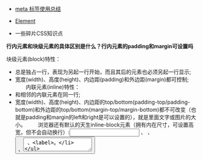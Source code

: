 - [meta 标签使用总结](https://www.notion.so/meta-8cd558ba52d843058292b5beb485ee1f)

- [Element](http://element.eleme.io/#/zh-CN)

- 一些碎片CSS知识点

**行内元素和块级元素的具体区别是什么？行内元素的padding和margin可设置吗**

块级元素(block)特性：

* 总是独占一行，表现为另起一行开始，而且其后的元素也必须另起一行显示;
* 宽度(width)、高度(height)、内边距(padding)和外边距(margin)都可控制;
　　内联元素(inline)特性：
* 和相邻的内联元素在同一行;
* 宽度(width)、高度(height)、内边距的top/bottom(padding-top/padding-bottom)和外边距的top/bottom(margin-top/margin-bottom)都不可改变（也就是padding和margin的left和right是可以设置的），就是里面文字或图片的大小。
　　浏览器还有默认的天生inline-block元素（拥有内在尺寸，可设置高宽，但不会自动换行）:<input> 、<img> 、<button> 、<textarea> 、<label>。



**css中可以让文字在垂直和水平方向上重叠的两个属性是什么？**
　　垂直方向：line-height

　　水平方向：letter-spacing(可以消除inline-block元素间的换行符空格间隙问题)
